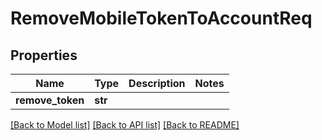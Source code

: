 # RemoveMobileTokenToAccountReq

## Properties
Name | Type | Description | Notes
------------ | ------------- | ------------- | -------------
**remove_token** | **str** |  | 

[[Back to Model list]](../README.md#documentation-for-models) [[Back to API list]](../README.md#documentation-for-api-endpoints) [[Back to README]](../README.md)

